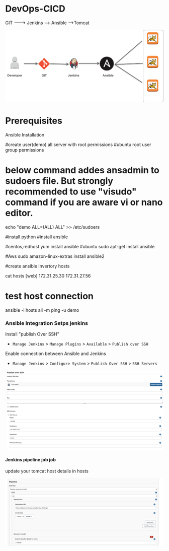 # DevOps-CICD 

GIT ---> Jenkins --> Ansible -->Tomcat 

![alt text](./images/cicd.png)


# Prerequisites
Ansible Installation

#create user(demo) all server with root permissions
#ubuntu root user group permissions

# below command addes ansadmin to sudoers file. But strongly recommended to use "visudo" command if you are aware vi or nano editor. 
echo "demo ALL=(ALL) ALL" >> /etc/sudoers

#install python
#install ansible

#centos,redhost
yum install ansible
#ubuntu
sudo apt-get install ansible

#Aws 
sudo amazon-linux-extras install ansible2

#create ansible invertory hosts

cat hosts
[web]
172.31.25.30
172.31.27.56

# test host connection 
ansible -i hosts all -m ping -u demo


### Ansible  Integration Setps jenkins

Install "publish Over SSH"
 - `Manage Jenkins` > `Manage Plugins` > `Available` > `Publish over SSH` 

Enable connection between Ansible and Jenkins

- `Manage Jenkins` > `Configure System` > `Publish Over SSH` > `SSH Servers` 


![alt text](./images/ssh.png)

#### Jenkins pipeline job job 

update your tomcat host details in  hosts

![alt text](./images/jenkinsfile.png)


